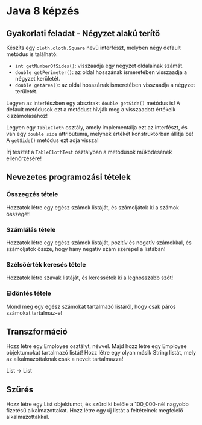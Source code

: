# Java 8 képzés

## Gyakorlati feladat - Négyzet alakú terítő

Készíts egy `cloth.cloth.Square` nevű interfészt, melyben négy default metódus is található:

* `int getNumberOfSides()`: visszaadja egy négyzet oldalainak számát.
* `double getPerimeter()`: az oldal hosszának ismeretében visszaadja a négyzet kerületét.
* `double getArea()`: az oldal hosszának ismeretében visszaadja a négyzet területét.

Legyen az interfészben egy absztrakt `double getSide()` metódus is! A default metódusok ezt a metódust hívják 
meg a visszaadott értékeik kiszámolásához!

Legyen egy `TableCloth` osztály, amely implementálja ezt az interfészt, és van egy `double side` 
attribútuma, melynek értékét konstruktorban állítja be! A `getSide()` metódus ezt adja vissza!

Írj tesztet a `TableClothTest` osztályban a metódusok működésének ellenőrzésére!

## Nevezetes programozási tételek

### Összegzés tétele

Hozzatok létre egy egész számok listáját, és számoljátok ki a számok összegét!

### Számlálás tétele

Hozzatok létre egy egész számok listáját, pozitív és negatív számokkal,
és számoljátok össze, hogy hány negatív szám szerepel a listában!

### Szélsőérték keresés tétele

Hozzatok létre szavak listáját, és keressétek ki a leghosszabb szót!

### Eldöntés tétele

Mond meg egy egész számokat tartalmazó listáról, hogy csak
páros számokat tartalmaz-e!

## Transzformáció

Hozz létre egy Employee osztályt, névvel. Majd hozz létre egy Employee
objektumokat tartalmazó listát!
Hozz létre egy olyan másik String listát, mely az alkalmazottaknak csak a neveit
tartalmazza!

List<Employee> -> List<String>

## Szűrés

Hozz létre egy List<Employee> objektumot, és szűrd ki belőle a 100_000-nél 
nagyobb fizetésű alkalmazottakat. Hozz létre egy új listát a feltételnek
megfelelő alkalmazottakkal.
